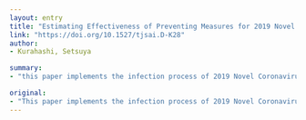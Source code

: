```yaml
---
layout: entry
title: "Estimating Effectiveness of Preventing Measures for 2019 Novel Coronavirus Diseases (COVID-19)"
link: "https://doi.org/10.1527/tjsai.D-K28"
author:
- Kurahashi, Setsuya

summary:
- "this paper implements the infection process of 2019 Novel Coronavirus Diseases. The model simulates aninfection process in which they were exposed to the risk of transmission of the novel coronavirus. Individual infection prevention measures (commuting, teleworking, class closing, contactrate reduction, staying at home after fever) were reduced significantly at the median and maximumrespectively. In the model, 1120 virtualresidents agents live in two towns where they commute to office or school and visiting stores. Results show individual infection prevention in an agentbased model comparing the effectiveness of the 2019 Novel coronary diseases (COVID-19) in the model."

original:
- "This paper implements the infection process of 2019 Novel Coronavirus Diseases (COVID-19) in an agentbasedmodel and compares the effectiveness of multiple infection prevention measures. In the model, 1120 virtualresidents agents live in two towns where they commute to office or school and visiting stores. The model simulates aninfection process in which they were exposed to the risk of transmission of the novel coronavirus. The results of theexperiments showed that individual infection prevention measures (commuting, teleworking, class closing, contactrate reduction, staying at home after fever) alone or partially combined them do not produce significant effects. Onthe other hand, if comprehensive measures were taken, it was confirmed that the number of deaths, the infectionrate, and the number of severe hospitalised patients per day were decreased significantly at the median and maximumrespectively."
---
```


